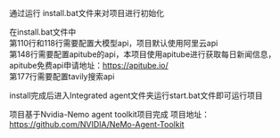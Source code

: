 通过运行 install.bat文件来对项目进行初始化

在install.bat文件中  
第110行和118行需要配置大模型api，项目默认使用阿里云api  
第148行需要配置apitube的api，本项目使用apitube进行获取每日新闻信息，apitube免费api申请地址：https://apitube.io/  
第177行需要配置tavily搜索api  

install完成后进入Integrated agent文件夹运行start.bat文件即可运行项目  

项目基于Nvidia-Nemo agent toolkit项目完成 项目地址：https://github.com/NVIDIA/NeMo-Agent-Toolkit
